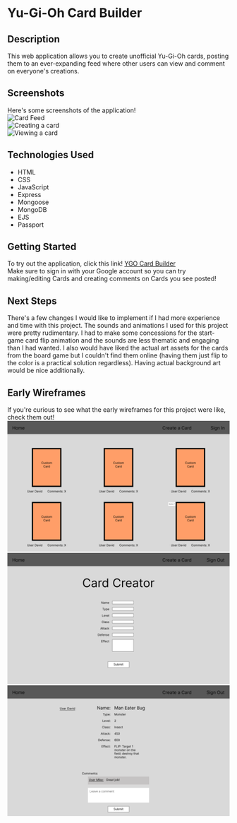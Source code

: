 # Yu-Gi-Oh Card Builder #

## Description ##
This web application allows you to create unofficial Yu-Gi-Oh cards, posting them to an ever-expanding feed where other users can view and comment on everyone's creations.

## Screenshots ##
Here's some screenshots of the application! <br />
![Card Feed](img/project1-final.PNG) <br />
![Creating a card](img/project1-final-2.PNG) <br />
![Viewing a card](img/project1-final-2.PNG)

## Technologies Used ##
- HTML
- CSS
- JavaScript
- Express
- Mongoose
- MongoDB
- EJS
- Passport

## Getting Started ##
To try out the application, click this link! [YGO Card Builder](https://davidthecarey.github.io/project1/) <br />
Make sure to sign in with your Google account so you can try making/editing Cards and creating comments on Cards you see posted!

## Next Steps ##
There's a few changes I would like to implement if I had more experience and time with this project. The sounds and animations
I used for this project were pretty rudimentary. I had to make some concessions for the start-game card flip animation and the sounds are less thematic and engaging than I had wanted. I also would have liked the actual art assets for the cards from the board game but I couldn't find them online (having them just flip to the color is a practical solution regardless). Having actual background art would be nice additionally. 


## Early Wireframes ##
If you're curious to see what the early wireframes for this project were like, check them out!
![Card Feed Early Wireframe](img/proj2home.png)
![Creating a Card Early Wireframe](img/proj2new.png)
![Viewing a Card Early Wireframe](img/proj2show.png)